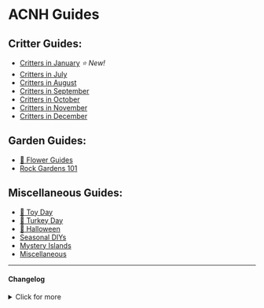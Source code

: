 # ACNH Guides
## Critter Guides:
* [Critters in January](https://cestislife.github.io/critters_january)   *⭐ New!*    
* [Critters in July](https://cestislife.github.io/critters_july)
* [Critters in August](https://cestislife.github.io/critters_august)
* [Critters in September](https://cestislife.github.io/critters_september)
* [Critters in October](https://cestislife.github.io/critters_october)
* [Critters in November](https://cestislife.github.io/critters_november)  
* [Critters in December](https://cestislife.github.io/critters_december)      

## Garden Guides:
* [🌹 Flower Guides](https://cestislife.github.io/flower_guides)
* [Rock Gardens 101](https://cestislife.github.io/rockguide) 

## Miscellaneous Guides:
* [🎄 Toy Day](https://cestislife.github.io/toyday)
* [🦃 Turkey Day](https://cestislife.github.io/turkeyday)     
* [🎃 Halloween](https://cestislife.github.io/halloween)
* [Seasonal DIYs](https://cestislife.github.io/seasonaldiy) 
* [Mystery Islands](https://cestislife.github.io/mysteryisland) 
* [Miscellaneous](https://cestislife.github.io/misc)     

* * *
#### Changelog

<details>
    <summary>Click for more</summary>

> **01/01/2021**   
> * Added Arriving January guide.

> **17/12/2020**   
> * Updated June/July critter guide.
> * Added leaving December critter guide.

> **15/12/2020**   
> * Added Toy Day guide

> **07/12/2020**   
> * Added 1.6.0 Seasonal Nook Shopping guide

> **30/11/2020**   
> * Added arrving critters - December

> **24/11/2020**   
> * Added Turkey Day Guide
   
> **21/11/2020**   
> * Added Critter Schedule - leaving November
> * Updated balloon guide, seasonal DIYs guide (1.6.0 update)
    
> **31/10/2020**   
> * Added Critter Schedule - arriving November
    
> **13/10/2020**   
> * Added Critter Schedule - leaving October
    
> **01/10/2020**  
> * Added candy mechanics guide

> **30/09/2020**   
> * Added Critter Schedule - arriving October
> * Added Halloween guide
    
> **20/09/2020**   
> * Added Critter Schedule - leaving September
    
> **02/09/2020**   
> * Added seasonal DIY guide    
> * Added mystery island guide   

> **31/08/2020**   
> * Added Critter Schedule - arriving September     

> **30/08/2020**   
> * Added dark mode support   
> * Added in-depth rock guide   

> **20/08/2020**   
> * Added Critter Schedule - leaving August   

> **08/08/2020**   
> * Added Flower Guides - LotV guide.   

> **30/07/2020**   
> * Added miscellaneous - tool durability guide.  

> **28/07/2020**   
> * Added miscellaneous - pocket camp items guide.

> **23/07/2020**   
> * Added miscellaneous - balloon guide.   

> **22/07/2020**  
> * Site rework.
> * Added August critter guide and rock guide.
> * Added phenotype graphic in Flower Guides.

</details>
